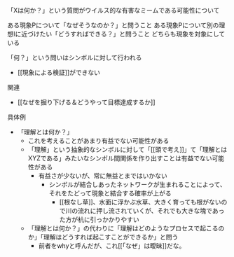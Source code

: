
「Xは何か？」という質問がウイルス的な有害なミームである可能性について

ある現象Pについて「なぜそうなのか？」と問うこと
ある現象Pについて別の理想Iに近づけたい「どうすればできる？」と問うこと
どちらも現象を対象にしている

「何？」という問いはシンボルに対して行われる
- [[現象による検証]]ができない

関連
- [[なぜを掘り下げる＆どうやって目標達成するか]]

具体例
- 「理解とは何か？」
    - これを考えることがあまり有益でない可能性がある
    - 「理解」という抽象的なシンボルに対して「[[頭で考え]]」て「理解とはXYZである」みたいなシンボル間関係を作り出すことは有益でない可能性がある
        - 有益さが少ないが、常に無益とまではいかない
            - シンボルが結合しあったネットワークが生まれることによって、それをたどって現象と結合する確率が上がる
                - [[根なし草]]、水面に浮かぶ水草、大きく育っても根がないので川の流れに押し流されていくが、それでも大きな塊であった方が杭に引っかかりやすい
    - 「理解とは何か？」の代わりに「理解はどのようなプロセスで起こるのか」「理解はどうすれば起こすことができるか」と問う
        - 前者をwhyと呼んだが、これ[[「なぜ」は曖昧]]だな。

